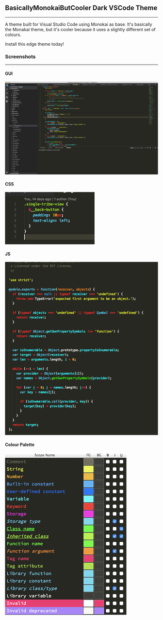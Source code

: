 ## BasicallyMonokaiButCooler Dark VSCode Theme
---
A theme built for Visual Studio Code using Monokai as base. 
It's basically the Monakai theme, but it's cooler because it uses a slightly different set of colours.

Install this edge theme today! 

### Screenshots
---

#### GUI
![Alt text](https://github.com/AshCorah/BasicallyMonokaiButCooler/raw/master/screenshots/gui_ss.png "GUI Example" ) 

#### CSS
![Alt text](https://github.com/AshCorah/BasicallyMonokaiButCooler/raw/master/screenshots/css_ss.png "CSS Example")

#### JS
![Alt text](https://github.com/AshCorah/BasicallyMonokaiButCooler/raw/master/screenshots/js_ss.png "JS Example")

#### Colour Palette
![Alt text](https://github.com/AshCorah/BasicallyMonokaiButCooler/raw/master/screenshots/colors_ss.png "Color Palette")
